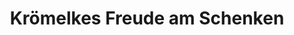 ---
title: "Krömelkes Freude am Schenken"
url: /uelzen/kroemelkes-freude-am-schenken/
shop: Allgemein
---